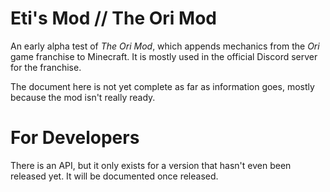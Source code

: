 # Eti's Mod // The Ori Mod

An early alpha test of *The Ori Mod*, which appends mechanics from the *Ori* game franchise to Minecraft. It is mostly used in the official Discord server for the franchise.

The document here is not yet complete as far as information goes, mostly because the mod isn't really ready.

# For Developers

There is an API, but it only exists for a version that hasn't even been released yet. It will be documented once released.